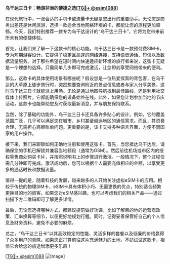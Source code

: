 **乌干达三日卡：畅游非洲的便捷之选[[TG💪+ @esim1088](https://t.me/s/esim1088)]**

在现代旅行中，一张合适的手机卡或流量卡无疑是您出行的重要助手。无论您是商务出差还是休闲旅游，选择一款适合当地网络环境的卡，都能让您的旅程更加顺畅。今天，我们特别推荐一款专为乌干达设计的“乌干达三日卡”，它将为您带来前所未有的便捷体验。

首先，让我们来了解一下这款卡的核心功能。乌干达三日卡是一款预付费SIM卡，专为短期游客设计。它提供了稳定且高速的网络连接，支持语音通话、短信以及数据流量服务。对于那些希望在短时间内快速适应新环境的旅行者来说，这张卡无疑是一个理想的选择。只需简单几步即可完成激活，让您即刻享受网络带来的便利。

那么，这款卡的具体使用场景有哪些呢？假设您是一位热爱探索的背包客，在乌干达的大草原上徒步旅行时，突然想要查询附近的景点信息或者与家人分享美景，这时乌干达三日卡就能派上用场。无论是通过地图导航找到最佳路线，还是利用社交媒体上传照片，它都能确保您的设备始终在线。此外，如果您计划参加当地的节庆活动，这款卡也能帮助您及时获取最新消息，并与朋友保持联系。

当然，除了基础的功能外，乌干达三日卡还具备许多贴心的设计。例如，它的覆盖范围广泛，几乎可以满足您在城市、乡村甚至偏远地区的通信需求。而且，其资费合理，无需担心高额账单问题。更重要的是，该卡支持多种语言界面，方便不同国家的用户操作。

接下来，我们来聊聊如何正确地注册和使用这张卡。首先，当您抵达乌干达后，请确保您的手机已解锁并兼容当地频段（通常为GSM）。然后前往机场或市区内的授权零售商处购买卡片，并按照说明书上的步骤进行激活。一般情况下，整个过程仅需几分钟即可完成。激活成功后，您可以根据个人需要充值相应的金额，以享受更多的通话时长和数据流量。

值得一提的是，随着科技的发展，越来越多的人开始关注虚拟eSIM卡的应用。相较于传统的物理SIM卡，eSIM卡具有体积小巧、无需更换的优点，特别适合频繁更换目的地的旅客。如果您对eSIM感兴趣，也可以考虑我们的相关产品——通过扫描下方二维码即可了解更多详情。

最后，无论您选择哪种方式，都建议提前做好功课，比如了解目的地的运营商政策、汇率换算等细节，以便更好地规划行程。同时，记得妥善保管好自己的个人信息及财务资料，避免不必要的麻烦。

总之，“乌干达三日卡”以其高效稳定的性能、灵活多样的套餐以及低廉的价格赢得了众多用户的青睐。如果您正打算前往这片充满魅力的土地，不妨试试这款卡，相信它会给您的旅途增添更多乐趣！

[[TG💪+ @esim1088](https://t.me/s/esim1088) ![Image](https://i.postimg.cc/4NQfJmqS/Snipaste-2025-05-13-00-14-12.png)]